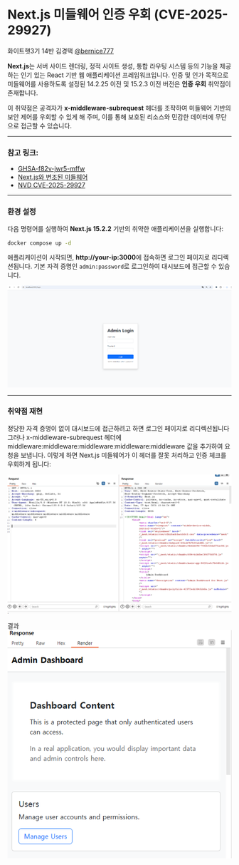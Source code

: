 # **Next.js 미들웨어 인증 우회 (CVE-2025-29927)**

화이트햇3기 14반 김경택 [@bernice777](https://github.com/bernice777)

**Next.js**는 서버 사이드 렌더링, 정적 사이트 생성, 통합 라우팅 시스템 등의 기능을 제공하는 인기 있는 React 기반 웹 애플리케이션 프레임워크입니다. 인증 및 인가 목적으로 미들웨어를 사용하도록 설정된 14.2.25 이전 및 15.2.3 이전 버전은 **인증 우회** 취약점이 존재합니다.

이 취약점은 공격자가 **x-middleware-subrequest** 헤더를 조작하여 미들웨어 기반의 보안 제어를 우회할 수 있게 해 주며, 이를 통해 보호된 리소스와 민감한 데이터에 무단으로 접근할 수 있습니다.

---

### 참고 링크:

- [GHSA-f82v-jwr5-mffw](https://github.com/advisories/GHSA-f82v-jwr5-mffw)
- [Next.js와 변조된 미들웨어](https://zhero-web-sec.github.io/research-and-things/nextjs-and-the-corrupt-middleware)
- [NVD CVE-2025-29927](https://nvd.nist.gov/vuln/detail/CVE-2025-29927)

---

### 환경 설정

다음 명령어를 실행하여 **Next.js 15.2.2** 기반의 취약한 애플리케이션을 실행합니다:

```bash
docker compose up -d
```

애플리케이션이 시작되면, **http://your-ip:3000**에 접속하면 로그인 페이지로 리디렉션됩니다. 기본 자격 증명인 `admin:password`로 로그인하여 대시보드에 접근할 수 있습니다.

![스크린샷1](./1.png)

---

### 취약점 재현

정당한 자격 증명이 없이 대시보드에 접근하려고 하면 로그인 페이지로 리디렉션됩니다
그러나 x-middleware-subrequest 헤더에 middleware:middleware:middleware:middleware:middleware 값을 추가하여 요청을 보냅니다. 이렇게 하면 Next.js 미들웨어가 이 헤더를 잘못 처리하고 인증 체크를 우회하게 됩니다:

![스크린샷2](./2.png)

결과
![스크린샷3](./3.png)




